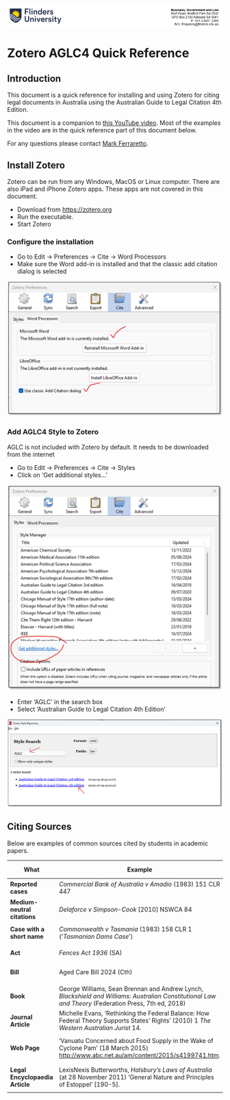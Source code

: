 <p align="center">
    <img src="../static/img/document_header.png" alt="Flinders University Header">
</p>

# Zotero AGLC4 Quick Reference

## Introduction
This document is a quick reference for installing and using Zotero for citing legal documents in Australia using the Australian Guide to Legal Citation 4th Edition.

This document is a companion to [this YouTube video](https://youtu.be/qd13d27LLCw). Most of the examples in the video are in the quick reference part of this document below.

For any questions please contact [Mark Ferraretto](https://people.flinders.edu.au/mark.ferraretto).

## Install Zotero
Zotero can be run from any Windows, MacOS or Linux computer. There are also iPad and iPhone Zotero apps. These apps are not covered in this document.

* Download from https://zotero.org
* Run the executable.
* Start Zotero

### Configure the installation
* Go to Edit -> Preferences -> Cite -> Word Processors
* Make sure the Word add-in is installed and that the classic add citation dialog is selected

<p align="center">
    <img src="../static/img/qref1.png" >
</p>

### Add AGLC4 Style to Zotero
AGLC is not included with Zotero by default. It needs to be downloaded from the internet
* Go to Edit -> Preferences -> Cite -> Styles
* Click on ‘Get additional styles…’
<p align="center">
    <img src="../static/img/qref2.png">
</p>

* Enter ‘AGLC’ in the search box
* Select ‘Australian Guide to Legal Citation 4th Edition’
<p align="center">
    <img src="../static/img/qref3.png">
</p>

## Citing Sources
Below are examples of common sources cited by students in academic papers.

What|Example|Add to Zotero
---|---|---
**Reported cases**|*Commercial Bank of Australia v Amadio* (1983) 151 CLR 447|<img src="../static/img/qrtable1_reported.png" width=600>
**Medium-neutral citations**|*Delaforce v Simpson-Cook* [2010] NSWCA 84|![](../static/img/qrtable2_mnc.png)
**Case with a short name**|*Commonwealth v Tasmania* (1983) 158 CLR 1 ('*Tasmanian Dams Case*')|![](../static/img/qrtable3_cwn.png)
**Act**|*Fences Act 1936* (SA)|![](../static/img/qrtable4_act.png)
**Bill**|Aged Care Bill 2024 (Cth)|![](../static/img/qrtable5_bill.png)
**Book**|George Williams, Sean Brennan and Andrew Lynch, *Blackshield and Williams: Australian Constitutional Law and Theory* (Federation Press, 7th ed, 2018)|![](../static/img/qrtable6_book.png)
**Journal Article**|Michelle Evans, ‘Rethinking the Federal Balance: How Federal Theory Supports States’ Rights’ (2010) 1 *The Western Australian Jurist* 14.|![](../static/img/qrtable7_article.png)
**Web Page**|‘Vanuatu Concerned about Food Supply in the Wake of Cyclone Pam’ (18 March 2015) <http://www.abc.net.au/am/content/2015/s4199741.htm>.|![](../static/img/qrtable8_web.png)
**Legal Encyclopaedia Article**|LexisNexis Butterworths, *Halsbury’s Laws of Australia* (at 28 November 2011) ‘General Nature and Principles of Estoppel’ [190-5].|![](../static/img/qrtable9_encyc.png)
